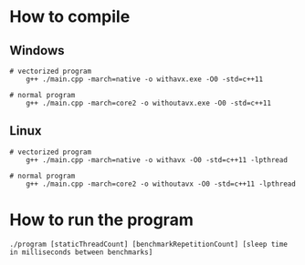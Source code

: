 # How to compile

## Windows

```
# vectorized program
    g++ ./main.cpp -march=native -o withavx.exe -O0 -std=c++11

# normal program
    g++ ./main.cpp -march=core2 -o withoutavx.exe -O0 -std=c++11
```

## Linux

```
# vectorized program
    g++ ./main.cpp -march=native -o withavx -O0 -std=c++11 -lpthread

# normal program
    g++ ./main.cpp -march=core2 -o withoutavx -O0 -std=c++11 -lpthread
```

# How to run the program

```
./program [staticThreadCount] [benchmarkRepetitionCount] [sleep time in milliseconds between benchmarks]
```
